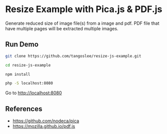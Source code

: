 # Resize Example with Pica.js & PDF.js

Generate reduced size of image file(s) from a image and pdf.
PDF file that have multiple pages will be extracted multiple images.

## Run Demo

```bash
git clone https://github.com/tangoslee/resize-js-example.git

cd resize-js-example

npm install

php -S localhost:8080
```

Go to <http://localhost:8080>

## References

- <https://github.com/nodeca/pica>
- <https://mozilla.github.io/pdf.js>
